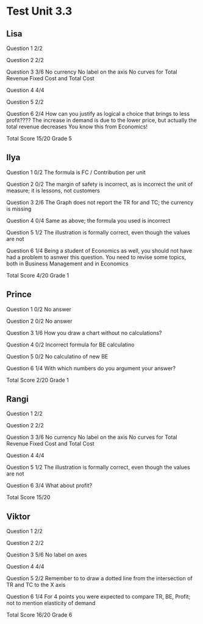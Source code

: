 # Test Unit 3.3

## Lisa

Question 1      2/2

Question 2      2/2

Question 3      3/6
                No currency
                No label on the axis
                No curves for Total Revenue Fixed Cost and Total Cost

Question 4      4/4

Question 5      2/2

Question 6      2/4
                How can you justify as logical a choice that brings to
                less profit???? The increase in demand is due to the
                lower price, but actually the total revenue decreases
                You know this from Economics!

Total Score     15/20 Grade 5

## Ilya

Question 1      0/2
                The formula is FC / Contribution per unit

Question 2      0/2
                The margin of safety is incorrect, as is incorrect the
                unit of measure; it is lessons, not customers

Question 3      2/6
                The Graph does not report the TR for and TC; the currency 
                is missing

Question 4      0/4
                Same as above; the formula you used is incorrect

Question 5      1/2
                The illustration is formally correct, even though the values
                are not

Question 6      1/4
                Being a student of Economics as well, you should not have
                had a problem to asnwer this question.
                You need to revise some topics, both in Business Management
                and in Economics

Total Score     4/20 Grade 1

## Prince

Question 1      0/2
                No answer

Question 2      0/2
                No answer

Question 3      1/6
                How you draw a chart without no calculations?

Question 4      0/2
                Incorrect formula for BE calculatino

Question 5      0/2
                No calculatino of new BE

Question 6      1/4
                With which numbers do you argument your answer?

Total Score     2/20 Grade 1

## Rangi

Question 1      2/2

Question 2      2/2

Question 3      3/6
                No currency
                No label on the axis
                No curves for Total Revenue Fixed Cost and Total Cost

Question 4      4/4

Question 5      1/2
                The illustration is formally correct, even though the values
                are not

Question 6      3/4
                What about profit?

Total Score     15/20

## Viktor

Question 1      2/2

Question 2      2/2

Question 3      5/6
                No label on axes

Question 4      4/4

Question 5      2/2
                Remember to to draw a dotted line from the intersection of
                TR and TC to the X axis

Question 6      1/4
                For 4 points you were expected to compare TR, BE, Profit;
                not to mention elasticity of demand

Total Score     16/20 Grade 6



